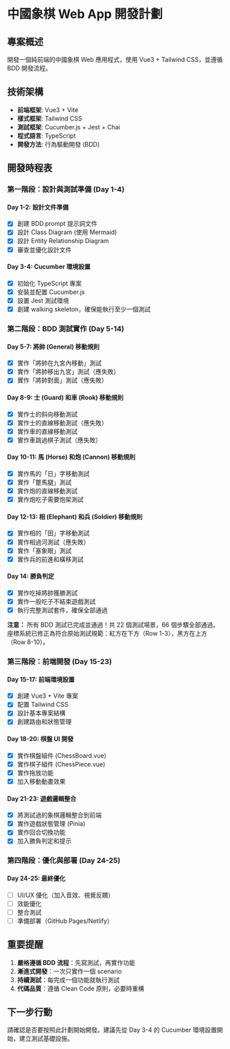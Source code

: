 # 中國象棋 Web App 開發計劃

## 專案概述
開發一個純前端的中國象棋 Web 應用程式，使用 Vue3 + Tailwind CSS，並遵循 BDD 開發流程。

## 技術架構
- **前端框架**: Vue3 + Vite
- **樣式框架**: Tailwind CSS
- **測試框架**: Cucumber.js + Jest + Chai
- **程式語言**: TypeScript
- **開發方法**: 行為驅動開發 (BDD)

## 開發時程表

### 第一階段：設計與測試準備 (Day 1-4)

#### Day 1-2: 設計文件準備
- [x] 創建 BDD.prompt 提示詞文件
- [x] 設計 Class Diagram (使用 Mermaid)
- [x] 設計 Entity Relationship Diagram
- [x] 審查並優化設計文件

#### Day 3-4: Cucumber 環境設置
- [x] 初始化 TypeScript 專案
- [x] 安裝並配置 Cucumber.js
- [x] 設置 Jest 測試環境
- [x] 創建 walking skeleton，確保能執行至少一個測試

### 第二階段：BDD 測試實作 (Day 5-14)

#### Day 5-7: 將帥 (General) 移動規則
- [x] 實作「將帥在九宮內移動」測試
- [x] 實作「將帥移出九宮」測試（應失敗）
- [x] 實作「將帥對面」測試（應失敗）

#### Day 8-9: 士 (Guard) 和車 (Rook) 移動規則
- [x] 實作士的斜向移動測試
- [x] 實作士的直線移動測試（應失敗）
- [x] 實作車的直線移動測試
- [x] 實作車跳過棋子測試（應失敗）

#### Day 10-11: 馬 (Horse) 和炮 (Cannon) 移動規則
- [x] 實作馬的「日」字移動測試
- [x] 實作「蹩馬腿」測試
- [x] 實作炮的直線移動測試
- [x] 實作炮吃子需要炮架測試

#### Day 12-13: 相 (Elephant) 和兵 (Soldier) 移動規則
- [x] 實作相的「田」字移動測試
- [x] 實作相過河測試（應失敗）
- [x] 實作「塞象眼」測試
- [x] 實作兵的前進和橫移測試

#### Day 14: 勝負判定
- [x] 實作吃掉將帥獲勝測試
- [x] 實作一般吃子不結束遊戲測試
- [x] 執行完整測試套件，確保全部通過

**注意：** 所有 BDD 測試已完成並通過！共 22 個測試場景，66 個步驟全部通過。座標系統已修正為符合原始測試規範：紅方在下方（Row 1-3），黑方在上方（Row 8-10）。

### 第三階段：前端開發 (Day 15-23)

#### Day 15-17: 前端環境設置
- [x] 創建 Vue3 + Vite 專案
- [x] 配置 Tailwind CSS
- [x] 設計基本專案結構
- [x] 創建路由和狀態管理

#### Day 18-20: 棋盤 UI 開發
- [x] 實作棋盤組件 (ChessBoard.vue)
- [x] 實作棋子組件 (ChessPiece.vue)
- [x] 實作拖放功能
- [x] 加入移動動畫效果

#### Day 21-23: 遊戲邏輯整合
- [x] 將測試過的象棋邏輯整合到前端
- [x] 實作遊戲狀態管理 (Pinia)
- [x] 實作回合切換功能
- [x] 加入勝負判定和提示

### 第四階段：優化與部署 (Day 24-25)

#### Day 24-25: 最終優化
- [ ] UI/UX 優化（加入音效、視覺反饋）
- [ ] 效能優化
- [ ] 整合測試
- [ ] 準備部署（GitHub Pages/Netlify）

## 重要提醒

1. **嚴格遵循 BDD 流程**：先寫測試，再實作功能
2. **漸進式開發**：一次只實作一個 scenario
3. **持續測試**：每完成一個功能就執行測試
4. **代碼品質**：遵循 Clean Code 原則，必要時重構

## 下一步行動

請確認是否要按照此計劃開始開發。建議先從 Day 3-4 的 Cucumber 環境設置開始，建立測試基礎設施。